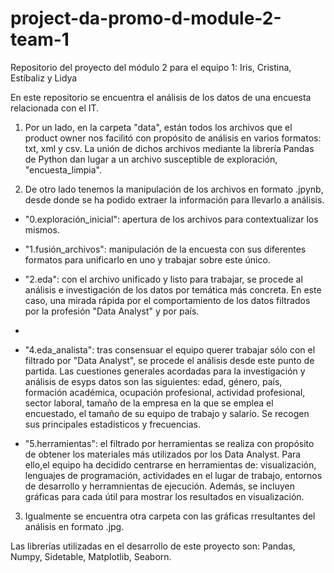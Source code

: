 # project-da-promo-d-module-2-team-1
Repositorio del proyecto del módulo 2 para el equipo 1: Iris, Cristina, Estíbaliz y Lidya

En este repositorio se encuentra el análisis de los datos de una encuesta relacionada con el IT. 

1. Por un lado, en la carpeta "data", están todos los archivos que el product owner nos facilitó con propósito de análisis en varios formatos: txt, xml y csv. La unión de dichos archivos mediante la librería Pandas de Python dan lugar a un archivo susceptible de exploración, "encuesta_limpia".

2. De otro lado tenemos la manipulación de los archivos en formato .jpynb, desde donde se ha podido extraer la información para llevarlo a análisis. 

 - "0.exploración_inicial": apertura de los archivos para contextualizar los mismos.

 - "1.fusión_archivos": manipulación de la encuesta con sus diferentes formatos para unificarlo en uno y trabajar sobre este único.

 - "2.eda": con el archivo unificado y listo para trabajar, se procede al análisis e investigación de los datos por temática más concreta. En este caso, una mirada rápida por el comportamiento de los datos filtrados por la profesión "Data Analyst" y por país. 

 - 




 - "4.eda_analista": tras consensuar el equipo querer trabajar sólo con el filtrado por "Data Analyst", se procede el análisis desde este punto de partida. Las cuestiones generales acordadas para la investigación y análisis de esyps datos son las siguientes: edad, género, país, formación académica, ocupación profesional, actividad profesional, sector laboral, tamaño de la empresa en la que se emplea el encuestado, el tamaño de su equipo de trabajo y salario. Se recogen sus principales estadísticos y frecuencias.

 - "5.herramientas": el filtrado por herramientas se realiza con propósito de obtener los materiales más utilizados por los Data Analyst. Para ello,el equipo ha decidido centrarse en herramientas de: visualización, lenguajes de programación, actividades en el lugar de trabajo, entornos de desarrollo y herramnientas de ejecución.
 Además, se incluyen gráficas para cada útil para mostrar los resultados en visualización. 


3. Igualmente se encuentra otra carpeta con las gráficas rresultantes del análisis en formato .jpg. 


Las librerías utilizadas en el desarrollo de este proyecto son: Pandas, Numpy, Sidetable, Matplotlib, Seaborn.
